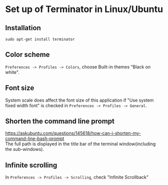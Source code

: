 # Set up of Terminator in Linux/Ubuntu

## Installation
`sudo apt-get install terminator`

## Color scheme
`Preferences -> Profiles -> Colors`, choose Built-in themes "Black on white".

## Font size
System scale does affect the font size of this application if "Use system fixed width font" is checked in `Preferences -> Profiles -> General`.

## Shorten the command line prompt
https://askubuntu.com/questions/145618/how-can-i-shorten-my-command-line-bash-prompt  
The full path is displayed in the title bar of the terminal window(including the sub-windows).

## Infinite scrolling
In `Preferences -> Profiles -> Scrolling`, check "Infinite Scrollback"
